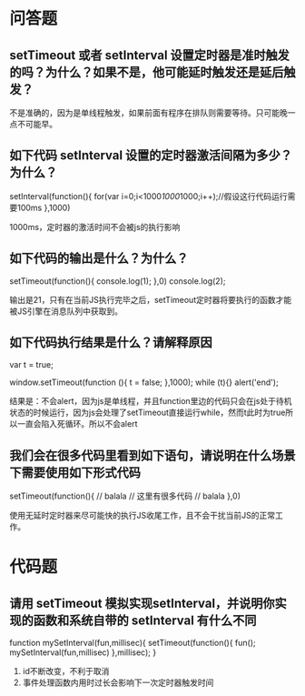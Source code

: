 # 问答题
## setTimeout 或者 setInterval 设置定时器是准时触发的吗？为什么？如果不是，他可能延时触发还是延后触发？
不是准确的，因为是单线程触发，如果前面有程序在排队则需要等待。只可能晚一点不可能早。  


## 如下代码 setInterval 设置的定时器激活间隔为多少？为什么？
setInterval(function(){
  for(var i=0;i<1000*1000*1000;i++);//假设这行代码运行需要100ms
},1000)

1000ms，定时器的激活时间不会被js的执行影响

## 如下代码的输出是什么？为什么？
setTimeout(function(){
  console.log(1);
},0)
console.log(2);

输出是21，只有在当前JS执行完毕之后，setTimeout定时器将要执行的函数才能被JS引擎在消息队列中获取到。

## 如下代码执行结果是什么？请解释原因
var t = true;

window.setTimeout(function (){
   t = false;
},1000);
while (t){}
alert('end');

结果是：不会alert，因为js是单线程，并且function里边的代码只会在js处于待机状态的时候运行，因为js会处理了setTimeout直接运行while，然而t此时为true所以一直会陷入死循环。所以不会alert

## 我们会在很多代码里看到如下语句，请说明在什么场景下需要使用如下形式代码
setTimeout(function(){
  // balala
  // 这里有很多代码
  // balala
},0)

使用无延时定时器来尽可能快的执行JS收尾工作，且不会干扰当前JS的正常工作。

# 代码题
## 请用 setTimeout 模拟实现setInterval，并说明你实现的函数和系统自带的 setInterval 有什么不同
   function mySetInterval(fun,millisec){
       setTimeout(function(){
           fun();
           mySetInterval(fun,millisec)
       },millisec);
   }

   1. id不断改变，不利于取消
   2. 事件处理函数内用时过长会影响下一次定时器触发时间